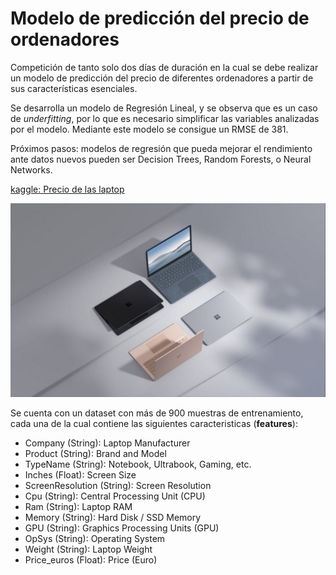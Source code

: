 # Modelo de predicción del precio de ordenadores
Competición de tanto solo dos días de duración en la cual se debe realizar un modelo de predicción del precio de diferentes ordenadores a partir de sus características esenciales.

Se desarrolla un modelo de Regresión Lineal, y se observa que es un caso de _underfitting_, por lo que es necesario simplificar las variables analizadas por el modelo. Mediante este modelo se consigue un RMSE de 381.

Próximos pasos: modelos de regresión que pueda mejorar el rendimiento ante datos nuevos pueden ser Decision Trees, Random Forests, o Neural Networks.

[kaggle: Precio de las laptop](https://www.kaggle.com/c/precio-de-las-laptop)

![imagen](src/utils/cuatro_ordenadores.jpg)

Se cuenta con un dataset con más de 900 muestras de entrenamiento, cada una de la cual contiene las siguientes caracteristicas (__features__):
- Company (String): Laptop Manufacturer
- Product (String): Brand and Model
- TypeName (String): Notebook, Ultrabook, Gaming, etc.
- Inches (Float): Screen Size
- ScreenResolution (String): Screen Resolution
- Cpu (String): Central Processing Unit (CPU)
- Ram (String): Laptop RAM
- Memory (String): Hard Disk / SSD Memory
- GPU (String): Graphics Processing Units (GPU)
- OpSys (String): Operating System
- Weight (String): Laptop Weight
- Price_euros (Float): Price (Euro)
